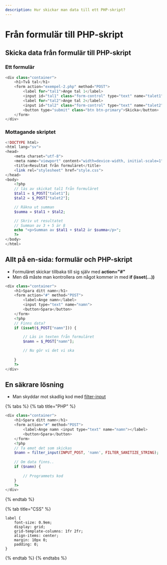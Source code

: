 ```yaml
---
description: Hur skickar man data till ett PHP-skript?
---
```


# Från formulär till PHP-skript

## Skicka data från formulär till PHP-skript

### Ett formulär 

```php
<div class="container">
    <h1>Två tal</h1>
    <form action="exempel-2.php" method="POST">
        <label for="tal1">Ange tal 1</label>
        <input id="tal1" class="form-control" type="text" name="talet1">
        <label for="tal2">Ange tal 2</label>
        <input id="tal2" class="form-control" type="text" name="talet2">
        <button type="submit" class="btn btn-primary">Skicka</button>
    </form>
</div>
```

### Mottagande skriptet

```php
<!DOCTYPE html>
<html lang="sv">
<head>
    <meta charset="utf-8">
    <meta name="viewport" content="width=device-width, initial-scale=1">
    <title>Resultat från formuläret</title>
    <link rel="stylesheet" href="style.css">
</head>
<body>
    <?php
    // läs av skickat tal1 från formuläret
    $tal1 = $_POST["talet1"];
    $tal2 = $_POST["talet2"];

    // Räkna ut summan
    $summa = $tal1 + $tal2;

    // Skriv ut resultatet
    // Summan av 3 + 5 är 8
    echo "<p>Summan av $tal1 + $tal2 är $summa</p>";
    ?>
</body>
</html>
```

## Allt på en-sida: formulär och PHP-skript

* Formuläret skickar tillbaka till sig själv med **action="\#"**
* Men då måste man kontrollera om något kommer in med **if \(isset\(...\)\)**

```php
<div class="container">
    <h1>Spara ditt namn</h1>
    <form action="#" method="POST">
        <label>Ange namn</label>
        <input type="text" name="namn">
        <button>Spara</button>
    </form>
    <?php
    // Finns data?
    if (isset($_POST["namn"])) {

        // Läs in texten från formuläret
        $namn = $_POST["namn"];

        // Nu gör vi det vi ska
        
    }
    ?>
</div>
```

## En säkrare lösning

* Man skyddar mot skadlig kod med [filter-input](https://devdocs.io/php/function.filter-input)

{% tabs %}
{% tab title="PHP" %}
```php
<div class="container">
    <h1>Spara ditt namn</h1>
    <form action="#" method="POST">
        <label>Ange namn <input type="text" name="namn"></label>
        <button>Spara</button>
    </form>
    <?php
    // Ta emot det som skickas
    $namn = filter_input(INPUT_POST, 'namn', FILTER_SANITIZE_STRING);
    
    // Om data finns..
    if ($namn) {
        
        // Programmets kod
    }
    ?>
</div>
```
{% endtab %}

{% tab title="CSS" %}
```
label {
    font-size: 0.9em;
    display: grid;
    grid-template-columns: 1fr 2fr;
    align-items: center;
    margin: 10px 0;
    padding: 0;
}
```
{% endtab %}
{% endtabs %}

